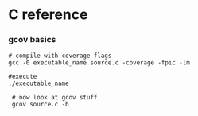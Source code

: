 # C reference

### gcov basics

```
# compile with coverage flags
gcc -0 executable_name source.c -coverage -fpic -lm

#execute
./executable_name

 # now look at gcov stuff
 gcov source.c -b 
```
